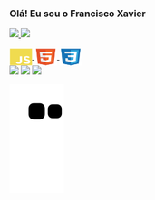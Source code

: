 ### Olá! Eu sou o Francisco Xavier

<div>
  <a href="https://github.com/fxsjunior">
  <img width="42%" src="https://github-readme-stats.vercel.app/api?username=fxsjunior&show_icons=true&theme=dark&include_all_commits=true&count_private=true"/>
  <img widht="50%" src="https://github-readme-stats.vercel.app/api/top-langs/?username=fxsjunior&layout=compact&langs_count=7&theme=dark"/>
</div>
<div style="display: inline_block"><br>
  <img align="center" alt="fxs-Js" height="30" width="40" src="https://raw.githubusercontent.com/devicons/devicon/master/icons/javascript/javascript-plain.svg">
  <img align="center" alt="fxs-HTML" height="30" width="40" src="https://raw.githubusercontent.com/devicons/devicon/master/icons/html5/html5-original.svg">
  <img align="center" alt="fxs-CSS" height="30" width="40" src="https://raw.githubusercontent.com/devicons/devicon/master/icons/css3/css3-original.svg">
</div>

<div> 
  <a href="https://instagram.com/fxsjunior" target="_blank"><img src="https://img.shields.io/badge/-Instagram-%23E4405F?style=for-the-badge&logo=instagram&logoColor=white" target="_blank"></a>
  <a href = "mailto:fxsjuniori@gmail.com"><img src="https://img.shields.io/badge/-Gmail-%23333?style=for-the-badge&logo=gmail&logoColor=white" target="_blank"></a>
  <a href="https://www.linkedin.com/in/fxs-junior/" target="_blank"><img src="https://img.shields.io/badge/-LinkedIn-%230077B5?style=for-the-badge&logo=linkedin&logoColor=white" target="_blank"></a> 
 
  ![Snake animation](https://github.com/rafaballerini/rafaballerini/blob/output/github-contribution-grid-snake.svg)
 
</div>
